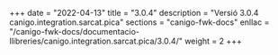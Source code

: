 +++
date        = "2022-04-13"
title       = "3.0.4"
description = "Versió 3.0.4 canigo.integration.sarcat.pica"
sections    = "canigo-fwk-docs"
enllac		= "/canigo-fwk-docs/documentacio-llibreries/canigo.integration.sarcat.pica/3.0.4/"
weight		= 2
+++
